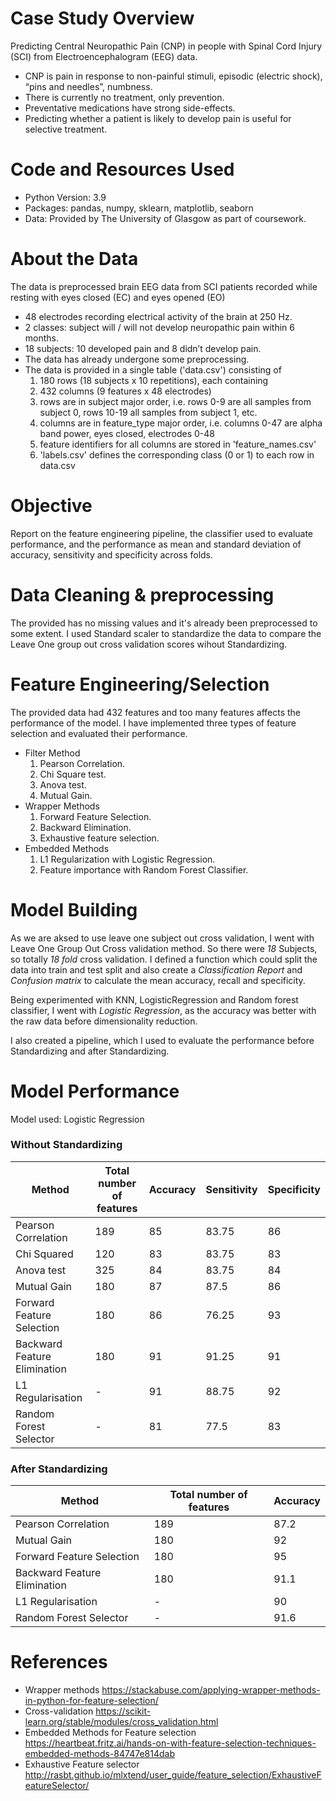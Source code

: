 # Case Study Overview
Predicting Central Neuropathic Pain (CNP) in people with Spinal Cord Injury (SCI) from Electroencephalogram (EEG) data.
* CNP is pain in response to non-painful stimuli, episodic (electric shock), “pins and needles”, numbness.
* There is currently no treatment, only prevention.
* Preventative medications have strong side-effects.
* Predicting whether a patient is likely to develop pain is useful for selective treatment.

# Code and Resources Used
* Python Version: 3.9
* Packages: pandas, numpy, sklearn, matplotlib, seaborn
* Data: Provided by The University of Glasgow as part of coursework.

# About the Data
The data is preprocessed brain EEG data from SCI patients recorded while resting with eyes closed (EC) and eyes opened (EO)
* 48 electrodes recording electrical activity of the brain at 250 Hz.
* 2 classes: subject will / will not develop neuropathic pain within 6 months.
* 18 subjects: 10 developed pain and 8 didn’t develop pain.
* The data has already undergone some preprocessing.
* The data is provided in a single table ('data.csv') consisting of
  1. 180 rows (18 subjects x 10 repetitions), each containing
  2. 432 columns (9 features x 48 electrodes)
  3. rows are in subject major order, i.e. rows 0-9 are all samples from subject 0, rows 10-19 all samples from subject 1, etc.
  4. columns are in feature_type major order, i.e. columns 0-47 are alpha band power, eyes closed, electrodes 0-48
  5. feature identifiers for all columns are stored in 'feature_names.csv'
  6. 'labels.csv' defines the corresponding class (0 or 1) to each row in data.csv

# Objective
Report on the feature engineering pipeline, the classifier used to evaluate performance, and the performance as mean and standard deviation of accuracy, sensitivity and specificity across folds.

# Data Cleaning & preprocessing
The provided has no missing values and it's already been preprocessed to some extent. I used Standard scaler to standardize the data to compare the Leave One group out cross validation scores wihout Standardizing.

# Feature Engineering/Selection
The provided data had 432 features and too many features affects the performance of the model. I have implemented three types of feature selection and evaluated their performance.
* Filter Method
  1. Pearson Correlation.
  2. Chi Square test.
  3. Anova test.
  4. Mutual Gain.
* Wrapper Methods
  1. Forward Feature Selection.
  2. Backward Elimination.
  3. Exhaustive feature selection.
* Embedded Methods
  1. L1 Regularization with Logistic Regression.
  2. Feature importance with Random Forest Classifier.

# Model Building
As we are aksed to use leave one subject out cross validation, I went with Leave One Group Out Cross validation method. So there were *18* Subjects, so totally *18 fold* cross validation. I defined a function which could split the data into train and test split and also create a *Classification Report* and *Confusion matrix* to calculate the mean accuracy, recall and specificity.

Being experimented with KNN, LogisticRegression and Random forest classifier, I went with *Logistic Regression*, as the accuracy was better with the raw data before dimensionality reduction.

I also created a pipeline, which I used to evaluate the performance before Standardizing and after Standardizing.

# Model Performance

Model used: Logistic Regression

### Without Standardizing
Method | Total number of features | Accuracy | Sensitivity | Specificity
------ | ------------------------ | -------- | ----------- | -----------
Pearson Correlation | 189 | 85 | 83.75 | 86
Chi Squared | 120 | 83 | 83.75 | 83
Anova test | 325 | 84 | 83.75 | 84
Mutual Gain | 180 | 87 | 87.5 | 86
Forward Feature Selection | 180 | 86 | 76.25 | 93
Backward Feature Elimination | 180 | 91 | 91.25 | 91
L1 Regularisation | - | 91 | 88.75 | 92
Random Forest Selector | - | 81 | 77.5 | 83
 
### After Standardizing
Method | Total number of features | Accuracy 
------ | ------------------------ | -------- 
Pearson Correlation | 189 | 87.2
Mutual Gain | 180 | 92
Forward Feature Selection | 180 | 95 
Backward Feature Elimination | 180 | 91.1
L1 Regularisation | - | 90
Random Forest Selector | - | 91.6

# References

* Wrapper methods 
https://stackabuse.com/applying-wrapper-methods-in-python-for-feature-selection/
* Cross-validation
https://scikit-learn.org/stable/modules/cross_validation.html
* Embedded Methods for Feature selection
https://heartbeat.fritz.ai/hands-on-with-feature-selection-techniques-embedded-methods-84747e814dab
* Exhaustive Feature selector
http://rasbt.github.io/mlxtend/user_guide/feature_selection/ExhaustiveFeatureSelector/






